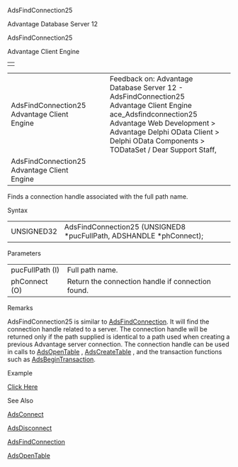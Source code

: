 AdsFindConnection25




Advantage Database Server 12  

AdsFindConnection25

Advantage Client Engine

|  |
| --- |
|  |

|  |  |  |  |  |
| --- | --- | --- | --- | --- |
| AdsFindConnection25  Advantage Client Engine |  |  | Feedback on: Advantage Database Server 12 - AdsFindConnection25 Advantage Client Engine ace\_Adsfindconnection25 Advantage Web Development > Advantage Delphi OData Client > Delphi OData Components > TODataSet / Dear Support Staff, |  |
| AdsFindConnection25  Advantage Client Engine |  |  |  |  |

Finds a connection handle associated with the full path name.

Syntax

|  |  |
| --- | --- |
| UNSIGNED32 | AdsFindConnection25 (UNSIGNED8 \*pucFullPath,  ADSHANDLE \*phConnect); |

Parameters

|  |  |
| --- | --- |
| pucFullPath (I) | Full path name. |
| phConnect (O) | Return the connection handle if connection found. |

Remarks

AdsFindConnection25 is similar to [AdsFindConnection](ace_adsfindconnection.htm). It will find the connection handle related to a server. The connection handle will be returned only if the path supplied is identical to a path used when creating a previous Advantage server connection. The connection handle can be used in calls to [AdsOpenTable](ace_adsopentable.htm) , [AdsCreateTable](ace_adscreatetable.htm) , and the transaction functions such as [AdsBeginTransaction](ace_adsbegintransaction.htm).

Example

[Click Here](ace_examples.htm#adsfindconnection25_example)

See Also

[AdsConnect](ace_adsconnect.htm)

[AdsDisconnect](ace_adsdisconnect.htm)

[AdsFindConnection](ace_adsfindconnection.htm)

[AdsOpenTable](ace_adsopentable.htm)